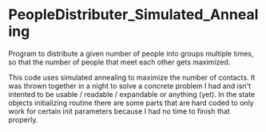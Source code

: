 # PeopleDistributer_Simulated_Annealing
Program to distribute a given number of people into groups multiple times, 
so that the number of people that meet each other gets maximized.

This code uses simulated annealing to maximize the number of contacts. 
It was thrown together in a night to solve a concrete problem I had and 
isn't intented to be usable / readable / expandable or anything (yet).
In the state objects initializing routine there are some parts that 
are hard coded to only work for certain init parameters because I 
had no time to finish that properly.
